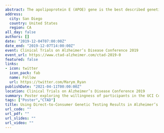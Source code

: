 ```yaml
---
abstract: The apolipoprotein E (APOE) gene is the best described genetic risk factor for Alzheimer’s disease (AD). Carriage of one or two copies of the ε4 allele of APOE indicates increased risk for AD. Given that APOE ε4 carriage is associated with preclinical AD in older populations, APOE genotype can be used to enrich preclinical AD trials. Other trials are underway that exclusively enroll specific APOE genotypes. In 2017, the Food and Drug Administration granted 23andMe permission to market 10 disease-risk genetic tests direct-to-consumers (DTC), including APOE. With DTC genetic testing available to the public, participants may enter studies with personal knowledge of their APOE genotype. Researchers could use this personal knowledge to pre-enrich preclinical AD trials, were participants willing to share this knowledge with investigators. Little is known, however, about potential study participants’ willingness to disclose their personal genetic information gained though DTC testing. Improved understanding of participant attitudes could instruct intervention to improve trial recruitment, including recruitment of underserved populations. We sought to quantify the relationship between participant characteristics and whether a participant has used DTC genetic testing. We hypothesized that non-White participants would be less likely to have used DTC testing than their non-Hispanic White counterparts. We also sought to assess the relationship between participants’ use or non-use of DTC genetic services and their willingness to use DTC results to be matched to clinical studies. Finally, we sought to assess differences in reasons for reluctance to share genetic results, comparing DTC users and non-users. Links to a survey were emailed to 2,306 members of the University of California, Irvine Consent-to-Contact (C2C) Registry who were at least 50 years of age or older. The age restriction for this analysis was implemented to reflect inclusion criteria for AD trials. In total, 1,313 valid responses were recorded. Branching logic was used to examine participants’ awareness and previous use of DTC services, willingness to learn their APOE status, and willingness to share genetic information with researchers. Specific questions queried participants’ desires for researchers to use genetic test results to match them to studies and reasons for reluctance to permit this. Survey responses were linked to demographic information available in the C2C Registry. We used logistic regression models to assess the relationship between previous use of DTC testing and race/ethnicity, as well as the relationship between previous use of DTC testing and willingness to use the results of DTC testing for invitation to clinical studies. We also used a logistic regression model to assess the relationship between previous use of DTC testing and reasons for reluctance to share genetic results. Participant age, years of education, and sex were adjusted for in all models as potential confounding variables. In addition, race/ethnicity and APOE carrier status were adjusted for in the latter two models. Most survey participants were aware of DTC genetic testing (N=1,016, 77.44%), while few had used such a test prior to the survey (N=91, 6.93%). Among those undergoing testing, 27 (29.67%) identified themselves as APOE ε4 carriers. Most participants who knew their APOE status from DTC tests were willing to share those results in their C2C Registry profile (N=77, 84.61%). Participants who identified as American Indian/Alaska Native (OR 0.13; 95% CI 0.01, 2.93) or Asian (OR 0.08; 95% CI 0.01, 0.71) were less likely to be users of DTC genetic tests, compared to non-Hispanic Whites. Participants who had used DTC genetic tests were more likely to be willing to include their APOE status in their registry profile,  compared to non-users (OR 1.28; 95% CI0.11, 14.68). DTC users who were APOE ε4 carriers were more likely to be willing to include their APOE status  than DTC users who were non-carriers (OR 3.45; 95% CI0.37, 32.34). Finally, out of the 37 participants who indicated they would be unwilling to share their APOE genotyping results in the registry, most were concerned about implications to their insurance (N=16; 43.24%) and implications to their healthcare (N=13; 35.14%). Previous DTC users are more willing to share their results for clinical trial matching, compared to non-users. This may indicate that hypothetical responses about willingness to share genetic information with investigators may be underestimates. Alternatively, those most willing to share their results may also be those most likely to use DTC testing.
address:
  city: San Diego
  country: United States
  region: CA
all_day: false
authors: []
date: "2019-12-04T07:00:00Z"
date_end: "2019-12-07T14:00:00Z"
event: Clinical Trials on Alzheimer’s Disease Conference 2019
event_url: https://www.ctad-alzheimer.com/ctad-2019-0
featured: false
links:
- icon: twitter
  icon_pack: fab
  name: Follow
  url: https://twitter.com/Marym_Ryan
publishDate: "2021-04-11T00:00:00Z"
location: Clinical Trials on Alzheimer’s Disease Conference 2019
summary: Poster exploring the willingness of participants in the UCI Consent-to-Contact registry to disclose DTC genetic testing information for study matching
tags: ["Poster","CTAD"]
title: Using Direct-to-Consumer Genetic Testing Results in Alzheimer’s Disease Clinical Trial Recruitment 
url_code: ""
url_pdf: ""
url_slides: ""
url_video: ""
---
```


